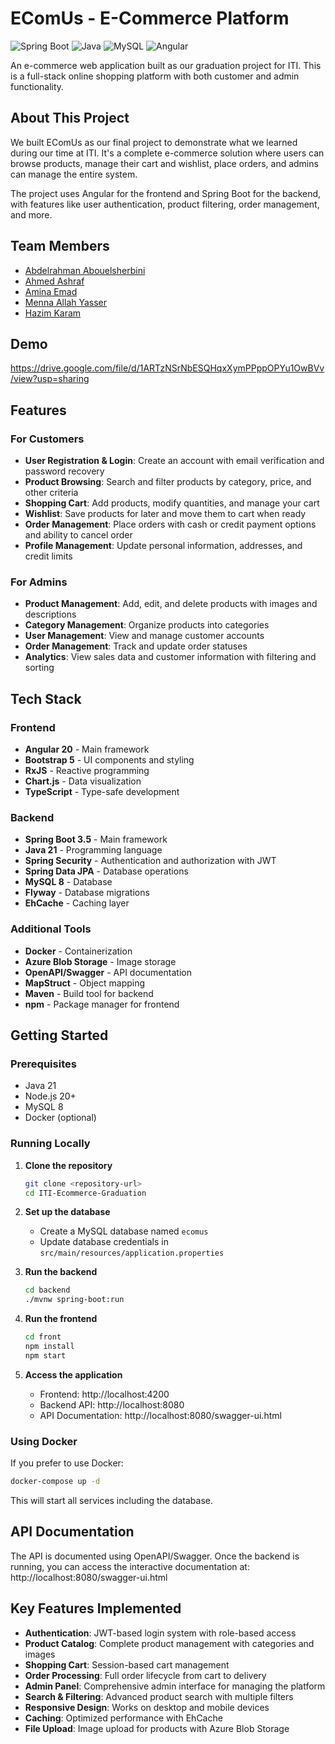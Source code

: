 # EComUs - E-Commerce Platform

![Spring Boot](https://img.shields.io/badge/Spring%20Boot-3.5.0-brightgreen)
![Java](https://img.shields.io/badge/Java-21-orange)
![MySQL](https://img.shields.io/badge/MySQL-8.0-blue)
![Angular](https://img.shields.io/badge/Angular-20.0.0-red)

An e-commerce web application built as our graduation project for ITI. This is a full-stack online shopping platform with both customer and admin functionality.

## About This Project

We built EComUs as our final project to demonstrate what we learned during our time at ITI. It's a complete e-commerce solution where users can browse products, manage their cart and wishlist, place orders, and admins can manage the entire system.

The project uses Angular for the frontend and Spring Boot for the backend, with features like user authentication, product filtering, order management, and more.

## Team Members

- [Abdelrahman Abouelsherbini](https://github.com/abdelrahman-sherbini)
- [Ahmed Ashraf](https://github.com/AhmedAshraf8228)
- [Amina Emad](https://github.com/amina836)
- [Menna Allah Yasser](https://github.com/Menna-Allah-Yasser)
- [Hazim Karam](https://github.com/Hazim-Karam159)


## Demo

https://drive.google.com/file/d/1ARTzNSrNbESQHqxXymPPppOPYu1OwBVv/view?usp=sharing

## Features

### For Customers
- **User Registration & Login**: Create an account with email verification and password recovery
- **Product Browsing**: Search and filter products by category, price, and other criteria
- **Shopping Cart**: Add products, modify quantities, and manage your cart
- **Wishlist**: Save products for later and move them to cart when ready
- **Order Management**: Place orders with cash or credit payment options and ability to cancel order
- **Profile Management**: Update personal information, addresses, and credit limits

### For Admins
- **Product Management**: Add, edit, and delete products with images and descriptions
- **Category Management**: Organize products into categories
- **User Management**: View and manage customer accounts
- **Order Management**: Track and update order statuses
- **Analytics**: View sales data and customer information with filtering and sorting

## Tech Stack

### Frontend
- **Angular 20** - Main framework
- **Bootstrap 5** - UI components and styling
- **RxJS** - Reactive programming
- **Chart.js** - Data visualization
- **TypeScript** - Type-safe development

### Backend
- **Spring Boot 3.5** - Main framework
- **Java 21** - Programming language
- **Spring Security** - Authentication and authorization with JWT
- **Spring Data JPA** - Database operations
- **MySQL 8** - Database
- **Flyway** - Database migrations
- **EhCache** - Caching layer

### Additional Tools
- **Docker** - Containerization
- **Azure Blob Storage** - Image storage
- **OpenAPI/Swagger** - API documentation
- **MapStruct** - Object mapping
- **Maven** - Build tool for backend
- **npm** - Package manager for frontend

## Getting Started

### Prerequisites
- Java 21
- Node.js 20+
- MySQL 8
- Docker (optional)

### Running Locally

1. **Clone the repository**
   ```bash
   git clone <repository-url>
   cd ITI-Ecommerce-Graduation
   ```

2. **Set up the database**
    - Create a MySQL database named `ecomus`
    - Update database credentials in `src/main/resources/application.properties`

3. **Run the backend**
   ```bash
   cd backend
   ./mvnw spring-boot:run
   ```

4. **Run the frontend**
   ```bash
   cd front
   npm install
   npm start
   ```

5. **Access the application**
    - Frontend: http://localhost:4200
    - Backend API: http://localhost:8080
    - API Documentation: http://localhost:8080/swagger-ui.html

### Using Docker

If you prefer to use Docker:

```bash
docker-compose up -d
```

This will start all services including the database.

## API Documentation

The API is documented using OpenAPI/Swagger. Once the backend is running, you can access the interactive documentation at:
http://localhost:8080/swagger-ui.html

## Key Features Implemented

- **Authentication**: JWT-based login system with role-based access
- **Product Catalog**: Complete product management with categories and images
- **Shopping Cart**: Session-based cart management
- **Order Processing**: Full order lifecycle from cart to delivery
- **Admin Panel**: Comprehensive admin interface for managing the platform
- **Search & Filtering**: Advanced product search with multiple filters
- **Responsive Design**: Works on desktop and mobile devices
- **Caching**: Optimized performance with EhCache
- **File Upload**: Image upload for products with Azure Blob Storage

